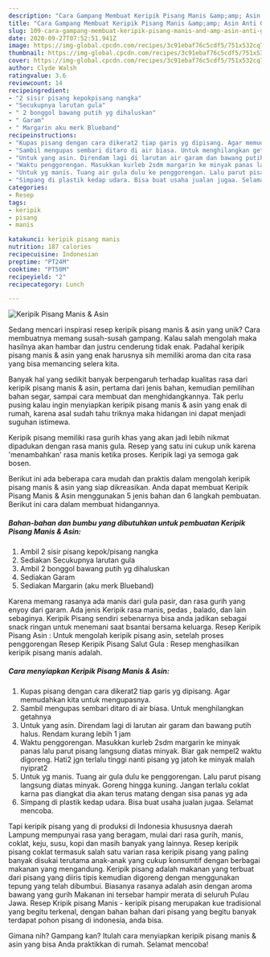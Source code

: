```yaml
---
description: "Cara Gampang Membuat Keripik Pisang Manis &amp;amp; Asin Anti Gagal"
title: "Cara Gampang Membuat Keripik Pisang Manis &amp;amp; Asin Anti Gagal"
slug: 109-cara-gampang-membuat-keripik-pisang-manis-and-amp-asin-anti-gagal
date: 2020-09-27T07:52:51.941Z
image: https://img-global.cpcdn.com/recipes/3c91ebaf76c5cdf5/751x532cq70/keripik-pisang-manis-asin-foto-resep-utama.jpg
thumbnail: https://img-global.cpcdn.com/recipes/3c91ebaf76c5cdf5/751x532cq70/keripik-pisang-manis-asin-foto-resep-utama.jpg
cover: https://img-global.cpcdn.com/recipes/3c91ebaf76c5cdf5/751x532cq70/keripik-pisang-manis-asin-foto-resep-utama.jpg
author: Clyde Walsh
ratingvalue: 3.6
reviewcount: 14
recipeingredient:
- "2 sisir pisang kepokpisang nangka"
- "Secukupnya larutan gula"
- " 2 bonggol bawang putih yg dihaluskan"
- " Garam"
- " Margarin aku merk Blueband"
recipeinstructions:
- "Kupas pisang dengan cara dikerat2 tiap garis yg dipisang. Agar memudahkan kita untuk mengupasnya."
- "Sambil mengupas sembari ditaro di air biasa. Untuk menghilangkan getahnya"
- "Untuk yang asin. Direndam lagi di larutan air garam dan bawang putih halus. Rendam kurang lebih 1 jam"
- "Waktu penggorengan. Masukkan kurleb 2sdm margarin ke minyak panas lalu parut pisang langsung diatas minyak. Biar gak nempel2 waktu digoreng. Hati2 jgn terlalu tinggi nanti pisang yg jatoh ke minyak malah nyiprat2"
- "Untuk yg manis. Tuang air gula dulu ke penggorengan. Lalu parut pisang langsung diatas minyak. Goreng hingga kuning. Jangan terlalu coklat karna pas diangkat dia akan terus matang dengan sisa panas yg ada"
- "Simpang di plastik kedap udara. Bisa buat usaha jualan jugaa. Selamat mencoba."
categories:
- Resep
tags:
- keripik
- pisang
- manis

katakunci: keripik pisang manis 
nutrition: 187 calories
recipecuisine: Indonesian
preptime: "PT24M"
cooktime: "PT50M"
recipeyield: "2"
recipecategory: Lunch

---
```



![Keripik Pisang Manis &amp; Asin](https://img-global.cpcdn.com/recipes/3c91ebaf76c5cdf5/751x532cq70/keripik-pisang-manis-asin-foto-resep-utama.jpg)

Sedang mencari inspirasi resep keripik pisang manis &amp; asin yang unik? Cara membuatnya memang susah-susah gampang. Kalau salah mengolah maka hasilnya akan hambar dan justru cenderung tidak enak. Padahal keripik pisang manis &amp; asin yang enak harusnya sih memiliki aroma dan cita rasa yang bisa memancing selera kita.

Banyak hal yang sedikit banyak berpengaruh terhadap kualitas rasa dari keripik pisang manis &amp; asin, pertama dari jenis bahan, kemudian pemilihan bahan segar, sampai cara membuat dan menghidangkannya. Tak perlu pusing kalau ingin menyiapkan keripik pisang manis &amp; asin yang enak di rumah, karena asal sudah tahu triknya maka hidangan ini dapat menjadi suguhan istimewa.

Keripik pisang memiliki rasa gurih khas yang akan jadi lebih nikmat dipadukan dengan rasa manis gula. Resep yang satu ini cukup unik karena &#39;menambahkan&#39; rasa manis ketika proses. Keripik lagi ya semoga gak bosen.


Berikut ini ada beberapa cara mudah dan praktis dalam mengolah keripik pisang manis &amp; asin yang siap dikreasikan. Anda dapat membuat Keripik Pisang Manis &amp; Asin menggunakan 5 jenis bahan dan 6 langkah pembuatan. Berikut ini cara dalam membuat hidangannya.

<!--inarticleads1-->

##### Bahan-bahan dan bumbu yang dibutuhkan untuk pembuatan Keripik Pisang Manis &amp; Asin:

1. Ambil 2 sisir pisang kepok/pisang nangka
1. Sediakan Secukupnya larutan gula
1. Ambil  2 bonggol bawang putih yg dihaluskan
1. Sediakan  Garam
1. Sediakan  Margarin (aku merk Blueband)


Karena memang rasanya ada manis dari gula pasir, dan rasa gurih yang enyoy dari garam. Ada jenis Keripik rasa manis, pedas , balado, dan lain sebaginya. Keripik Pisang sendiri sebenarnya bisa anda jadikan sebagai snack ringan untuk menemani saat bsantai bersama keluarga. Resep Keripik Pisang Asin : Untuk mengolah keripik pisang asin, setelah proses penggorengan Resep Keripik Pisang Salut Gula : Resep menghasilkan keripik pisang manis adalah. 

<!--inarticleads2-->

##### Cara menyiapkan Keripik Pisang Manis &amp; Asin:

1. Kupas pisang dengan cara dikerat2 tiap garis yg dipisang. Agar memudahkan kita untuk mengupasnya.
1. Sambil mengupas sembari ditaro di air biasa. Untuk menghilangkan getahnya
1. Untuk yang asin. Direndam lagi di larutan air garam dan bawang putih halus. Rendam kurang lebih 1 jam
1. Waktu penggorengan. Masukkan kurleb 2sdm margarin ke minyak panas lalu parut pisang langsung diatas minyak. Biar gak nempel2 waktu digoreng. Hati2 jgn terlalu tinggi nanti pisang yg jatoh ke minyak malah nyiprat2
1. Untuk yg manis. Tuang air gula dulu ke penggorengan. Lalu parut pisang langsung diatas minyak. Goreng hingga kuning. Jangan terlalu coklat karna pas diangkat dia akan terus matang dengan sisa panas yg ada
1. Simpang di plastik kedap udara. Bisa buat usaha jualan jugaa. Selamat mencoba.


Tapi keripik pisang yang di produksi di Indonesia khususnya daerah Lampung mempunyai rasa yang beragam, mulai dari rasa gurih, manis, coklat, keju, susu, kopi dan masih banyak yang lainnya. Resep keripik pisang coklat termasuk salah satu varian rasa keripik pisang yang paling banyak disukai terutama anak-anak yang cukup konsumtif dengan berbagai makanan yang mengandung. Keripik pisang adalah makanan yang terbuat dari pisang yang diiris tipis kemudian digoreng dengan menggunakan tepung yang telah dibumbui. Biasanya rasanya adalah asin dengan aroma bawang yang gurih Makanan ini tersebar hampir merata di seluruh Pulau Jawa. Resep Kripik pisang Manis - keripik pisang merupakan kue tradisional yang begitu terkenal, dengan bahan bahan dari pisang yang begitu banyak terdapat pohon pisang di indonesia, anda bisa. 

Gimana nih? Gampang kan? Itulah cara menyiapkan keripik pisang manis &amp; asin yang bisa Anda praktikkan di rumah. Selamat mencoba!
